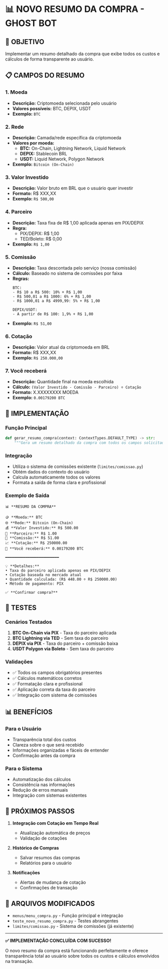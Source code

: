 # 📊 NOVO RESUMO DA COMPRA - GHOST BOT

## 🎯 **OBJETIVO**
Implementar um resumo detalhado da compra que exibe todos os custos e cálculos de forma transparente ao usuário.

## 📋 **CAMPOS DO RESUMO**

### **1. Moeda**
- **Descrição:** Criptomoeda selecionada pelo usuário
- **Valores possíveis:** BTC, DEPIX, USDT
- **Exemplo:** `BTC`

### **2. Rede**
- **Descrição:** Camada/rede específica da criptomoeda
- **Valores por moeda:**
  - **BTC:** On-Chain, Lightning Network, Liquid Network
  - **DEPIX:** Stablecoin BRL
  - **USDT:** Liquid Network, Polygon Network
- **Exemplo:** `Bitcoin (On-Chain)`

### **3. Valor Investido**
- **Descrição:** Valor bruto em BRL que o usuário quer investir
- **Formato:** R$ XXX,XX
- **Exemplo:** `R$ 500,00`

### **4. Parceiro**
- **Descrição:** Taxa fixa de R$ 1,00 aplicada apenas em PIX/DEPIX
- **Regra:** 
  - PIX/DEPIX: R$ 1,00
  - TED/Boleto: R$ 0,00
- **Exemplo:** `R$ 1,00`

### **5. Comissão**
- **Descrição:** Taxa descontada pelo serviço (nossa comissão)
- **Cálculo:** Baseado no sistema de comissões por faixa
- **Regras:**
  ```
  BTC:
  - R$ 10 a R$ 500: 10% + R$ 1,00
  - R$ 500,01 a R$ 1000: 6% + R$ 1,00
  - R$ 1000,01 a R$ 4999,99: 5% + R$ 1,00
  
  DEPIX/USDT:
  - A partir de R$ 100: 1,9% + R$ 1,00
  ```
- **Exemplo:** `R$ 51,00`

### **6. Cotação**
- **Descrição:** Valor atual da criptomoeda em BRL
- **Formato:** R$ XXX,XX
- **Exemplo:** `R$ 250.000,00`

### **7. Você receberá**
- **Descrição:** Quantidade final na moeda escolhida
- **Cálculo:** `(Valor Investido - Comissão - Parceiro) ÷ Cotação`
- **Formato:** X.XXXXXXXX MOEDA
- **Exemplo:** `0.00179200 BTC`

## 🔧 **IMPLEMENTAÇÃO**

### **Função Principal**
```python
def gerar_resumo_compra(context: ContextTypes.DEFAULT_TYPE) -> str:
    """Gera um resumo detalhado da compra com todos os campos solicitados."""
```

### **Integração**
- Utiliza o sistema de comissões existente (`limites/comissao.py`)
- Obtém dados do contexto do usuário
- Calcula automaticamente todos os valores
- Formata a saída de forma clara e profissional

### **Exemplo de Saída**
```
📊 **RESUMO DA COMPRA**

🪙 **Moeda:** BTC
🌐 **Rede:** Bitcoin (On-Chain)
💰 **Valor Investido:** R$ 500.00
🤝 **Parceiro:** R$ 1.00
💼 **Comissão:** R$ 51.00
📈 **Cotação:** R$ 250000.00
💎 **Você receberá:** 0.00179200 BTC

━━━━━━━━━━━━━━━━━━━━━━━━

💡 **Detalhes:**
• Taxa do parceiro aplicada apenas em PIX/DEPIX
• Cotação baseada no mercado atual
• Quantidade calculada: (R$ 448.00 ÷ R$ 250000.00)
• Método de pagamento: PIX

✅ **Confirmar compra?**
```

## 🧪 **TESTES**

### **Cenários Testados**
1. **BTC On-Chain via PIX** - Taxa do parceiro aplicada
2. **BTC Lightning via TED** - Sem taxa do parceiro
3. **DEPIX via PIX** - Taxa do parceiro + comissão baixa
4. **USDT Polygon via Boleto** - Sem taxa do parceiro

### **Validações**
- ✅ Todos os campos obrigatórios presentes
- ✅ Cálculos matemáticos corretos
- ✅ Formatação clara e profissional
- ✅ Aplicação correta da taxa do parceiro
- ✅ Integração com sistema de comissões

## 📊 **BENEFÍCIOS**

### **Para o Usuário**
- Transparência total dos custos
- Clareza sobre o que será recebido
- Informações organizadas e fáceis de entender
- Confirmação antes da compra

### **Para o Sistema**
- Automatização dos cálculos
- Consistência nas informações
- Redução de erros manuais
- Integração com sistemas existentes

## 🚀 **PRÓXIMOS PASSOS**

1. **Integração com Cotação em Tempo Real**
   - Atualização automática de preços
   - Validação de cotações

2. **Histórico de Compras**
   - Salvar resumos das compras
   - Relatórios para o usuário

3. **Notificações**
   - Alertas de mudança de cotação
   - Confirmações de transação

## 📝 **ARQUIVOS MODIFICADOS**

- `menus/menu_compra.py` - Função principal e integração
- `teste_novo_resumo_compra.py` - Testes abrangentes
- `limites/comissao.py` - Sistema de comissões (já existente)

---

**✅ IMPLEMENTAÇÃO CONCLUÍDA COM SUCESSO!**

O novo resumo da compra está funcionando perfeitamente e oferece transparência total ao usuário sobre todos os custos e cálculos envolvidos na transação.
